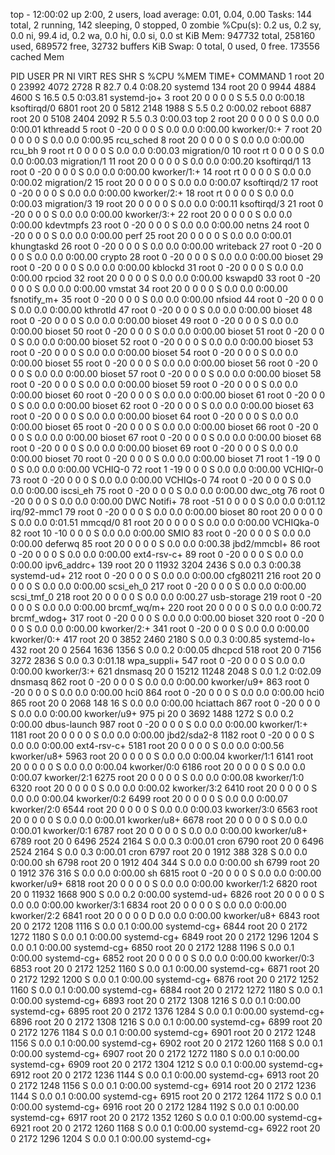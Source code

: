 top - 12:00:02 up  2:00,  2 users,  load average: 0.01, 0.04, 0.00
Tasks: 144 total,   2 running, 142 sleeping,   0 stopped,   0 zombie
%Cpu(s):  0.2 us,  0.2 sy,  0.0 ni, 99.4 id,  0.2 wa,  0.0 hi,  0.0 si,  0.0 st
KiB Mem:    947732 total,   258160 used,   689572 free,    32732 buffers
KiB Swap:        0 total,        0 used,        0 free.   173556 cached Mem

  PID USER      PR  NI    VIRT    RES    SHR S  %CPU %MEM     TIME+ COMMAND
    1 root      20   0   23992   4072   2728 R  82.7  0.4   0:08.20 systemd
  134 root      20   0    9944   4884   4600 S  16.5  0.5   0:03.81 systemd-jo+
    3 root      20   0       0      0      0 S   5.5  0.0   0:00.18 ksoftirqd/0
 6801 root      20   0    5812   2148   1988 S   5.5  0.2   0:00.02 reboot
 6887 root      20   0    5108   2404   2092 R   5.5  0.3   0:00.03 top
    2 root      20   0       0      0      0 S   0.0  0.0   0:00.01 kthreadd
    5 root       0 -20       0      0      0 S   0.0  0.0   0:00.00 kworker/0:+
    7 root      20   0       0      0      0 S   0.0  0.0   0:00.95 rcu_sched
    8 root      20   0       0      0      0 S   0.0  0.0   0:00.00 rcu_bh
    9 root      rt   0       0      0      0 S   0.0  0.0   0:00.03 migration/0
   10 root      rt   0       0      0      0 S   0.0  0.0   0:00.03 migration/1
   11 root      20   0       0      0      0 S   0.0  0.0   0:00.20 ksoftirqd/1
   13 root       0 -20       0      0      0 S   0.0  0.0   0:00.00 kworker/1:+
   14 root      rt   0       0      0      0 S   0.0  0.0   0:00.02 migration/2
   15 root      20   0       0      0      0 S   0.0  0.0   0:00.07 ksoftirqd/2
   17 root       0 -20       0      0      0 S   0.0  0.0   0:00.00 kworker/2:+
   18 root      rt   0       0      0      0 S   0.0  0.0   0:00.03 migration/3
   19 root      20   0       0      0      0 S   0.0  0.0   0:00.11 ksoftirqd/3
   21 root       0 -20       0      0      0 S   0.0  0.0   0:00.00 kworker/3:+
   22 root      20   0       0      0      0 S   0.0  0.0   0:00.00 kdevtmpfs
   23 root       0 -20       0      0      0 S   0.0  0.0   0:00.00 netns
   24 root       0 -20       0      0      0 S   0.0  0.0   0:00.00 perf
   25 root      20   0       0      0      0 S   0.0  0.0   0:00.01 khungtaskd
   26 root       0 -20       0      0      0 S   0.0  0.0   0:00.00 writeback
   27 root       0 -20       0      0      0 S   0.0  0.0   0:00.00 crypto
   28 root       0 -20       0      0      0 S   0.0  0.0   0:00.00 bioset
   29 root       0 -20       0      0      0 S   0.0  0.0   0:00.00 kblockd
   31 root       0 -20       0      0      0 S   0.0  0.0   0:00.00 rpciod
   32 root      20   0       0      0      0 S   0.0  0.0   0:00.00 kswapd0
   33 root       0 -20       0      0      0 S   0.0  0.0   0:00.00 vmstat
   34 root      20   0       0      0      0 S   0.0  0.0   0:00.00 fsnotify_m+
   35 root       0 -20       0      0      0 S   0.0  0.0   0:00.00 nfsiod
   44 root       0 -20       0      0      0 S   0.0  0.0   0:00.00 kthrotld
   47 root       0 -20       0      0      0 S   0.0  0.0   0:00.00 bioset
   48 root       0 -20       0      0      0 S   0.0  0.0   0:00.00 bioset
   49 root       0 -20       0      0      0 S   0.0  0.0   0:00.00 bioset
   50 root       0 -20       0      0      0 S   0.0  0.0   0:00.00 bioset
   51 root       0 -20       0      0      0 S   0.0  0.0   0:00.00 bioset
   52 root       0 -20       0      0      0 S   0.0  0.0   0:00.00 bioset
   53 root       0 -20       0      0      0 S   0.0  0.0   0:00.00 bioset
   54 root       0 -20       0      0      0 S   0.0  0.0   0:00.00 bioset
   55 root       0 -20       0      0      0 S   0.0  0.0   0:00.00 bioset
   56 root       0 -20       0      0      0 S   0.0  0.0   0:00.00 bioset
   57 root       0 -20       0      0      0 S   0.0  0.0   0:00.00 bioset
   58 root       0 -20       0      0      0 S   0.0  0.0   0:00.00 bioset
   59 root       0 -20       0      0      0 S   0.0  0.0   0:00.00 bioset
   60 root       0 -20       0      0      0 S   0.0  0.0   0:00.00 bioset
   61 root       0 -20       0      0      0 S   0.0  0.0   0:00.00 bioset
   62 root       0 -20       0      0      0 S   0.0  0.0   0:00.00 bioset
   63 root       0 -20       0      0      0 S   0.0  0.0   0:00.00 bioset
   64 root       0 -20       0      0      0 S   0.0  0.0   0:00.00 bioset
   65 root       0 -20       0      0      0 S   0.0  0.0   0:00.00 bioset
   66 root       0 -20       0      0      0 S   0.0  0.0   0:00.00 bioset
   67 root       0 -20       0      0      0 S   0.0  0.0   0:00.00 bioset
   68 root       0 -20       0      0      0 S   0.0  0.0   0:00.00 bioset
   69 root       0 -20       0      0      0 S   0.0  0.0   0:00.00 bioset
   70 root       0 -20       0      0      0 S   0.0  0.0   0:00.00 bioset
   71 root       1 -19       0      0      0 S   0.0  0.0   0:00.00 VCHIQ-0
   72 root       1 -19       0      0      0 S   0.0  0.0   0:00.00 VCHIQr-0
   73 root       0 -20       0      0      0 S   0.0  0.0   0:00.00 VCHIQs-0
   74 root       0 -20       0      0      0 S   0.0  0.0   0:00.00 iscsi_eh
   75 root       0 -20       0      0      0 S   0.0  0.0   0:00.00 dwc_otg
   76 root       0 -20       0      0      0 S   0.0  0.0   0:00.00 DWC Notifi+
   78 root     -51   0       0      0      0 S   0.0  0.0   0:01.12 irq/92-mmc1
   79 root       0 -20       0      0      0 S   0.0  0.0   0:00.00 bioset
   80 root      20   0       0      0      0 S   0.0  0.0   0:01.51 mmcqd/0
   81 root      20   0       0      0      0 S   0.0  0.0   0:00.00 VCHIQka-0
   82 root      10 -10       0      0      0 S   0.0  0.0   0:00.00 SMIO
   83 root       0 -20       0      0      0 S   0.0  0.0   0:00.00 deferwq
   85 root      20   0       0      0      0 S   0.0  0.0   0:00.38 jbd2/mmcbl+
   86 root       0 -20       0      0      0 S   0.0  0.0   0:00.00 ext4-rsv-c+
   89 root       0 -20       0      0      0 S   0.0  0.0   0:00.00 ipv6_addrc+
  139 root      20   0   11932   3204   2436 S   0.0  0.3   0:00.38 systemd-ud+
  212 root       0 -20       0      0      0 S   0.0  0.0   0:00.00 cfg80211
  216 root      20   0       0      0      0 S   0.0  0.0   0:00.00 scsi_eh_0
  217 root       0 -20       0      0      0 S   0.0  0.0   0:00.00 scsi_tmf_0
  218 root      20   0       0      0      0 S   0.0  0.0   0:00.27 usb-storage
  219 root       0 -20       0      0      0 S   0.0  0.0   0:00.00 brcmf_wq/m+
  220 root      20   0       0      0      0 S   0.0  0.0   0:00.72 brcmf_wdog+
  317 root       0 -20       0      0      0 S   0.0  0.0   0:00.00 bioset
  320 root       0 -20       0      0      0 S   0.0  0.0   0:00.00 kworker/2:+
  341 root       0 -20       0      0      0 S   0.0  0.0   0:00.00 kworker/0:+
  417 root      20   0    3852   2460   2180 S   0.0  0.3   0:00.85 systemd-lo+
  432 root      20   0    2564   1636   1356 S   0.0  0.2   0:00.05 dhcpcd
  518 root      20   0    7156   3272   2836 S   0.0  0.3   0:01.18 wpa_suppli+
  547 root       0 -20       0      0      0 S   0.0  0.0   0:00.00 kworker/3:+
  621 dnsmasq   20   0   15212  11248   2048 S   0.0  1.2   0:02.09 dnsmasq
  862 root       0 -20       0      0      0 S   0.0  0.0   0:00.00 kworker/u9+
  863 root       0 -20       0      0      0 S   0.0  0.0   0:00.00 hci0
  864 root       0 -20       0      0      0 S   0.0  0.0   0:00.00 hci0
  865 root      20   0    2068    148     16 S   0.0  0.0   0:00.00 hciattach
  867 root       0 -20       0      0      0 S   0.0  0.0   0:00.00 kworker/u9+
  975 pi        20   0    3692   1488   1272 S   0.0  0.2   0:00.00 dbus-launch
  987 root       0 -20       0      0      0 S   0.0  0.0   0:00.00 kworker/1:+
 1181 root      20   0       0      0      0 S   0.0  0.0   0:00.00 jbd2/sda2-8
 1182 root       0 -20       0      0      0 S   0.0  0.0   0:00.00 ext4-rsv-c+
 5181 root      20   0       0      0      0 S   0.0  0.0   0:00.56 kworker/u8+
 5963 root      20   0       0      0      0 S   0.0  0.0   0:00.04 kworker/1:1
 6141 root      20   0       0      0      0 S   0.0  0.0   0:00.04 kworker/0:0
 6186 root      20   0       0      0      0 S   0.0  0.0   0:00.07 kworker/2:1
 6275 root      20   0       0      0      0 S   0.0  0.0   0:00.08 kworker/1:0
 6320 root      20   0       0      0      0 S   0.0  0.0   0:00.02 kworker/3:2
 6410 root      20   0       0      0      0 S   0.0  0.0   0:00.04 kworker/0:2
 6499 root      20   0       0      0      0 S   0.0  0.0   0:00.07 kworker/2:0
 6544 root      20   0       0      0      0 S   0.0  0.0   0:00.03 kworker/3:0
 6563 root      20   0       0      0      0 S   0.0  0.0   0:00.01 kworker/u8+
 6678 root      20   0       0      0      0 S   0.0  0.0   0:00.01 kworker/0:1
 6787 root      20   0       0      0      0 S   0.0  0.0   0:00.00 kworker/u8+
 6789 root      20   0    6496   2524   2164 S   0.0  0.3   0:00.01 cron
 6790 root      20   0    6496   2524   2164 S   0.0  0.3   0:00.01 cron
 6797 root      20   0    1912    388    328 S   0.0  0.0   0:00.00 sh
 6798 root      20   0    1912    404    344 S   0.0  0.0   0:00.00 sh
 6799 root      20   0    1912    376    316 S   0.0  0.0   0:00.00 sh
 6815 root       0 -20       0      0      0 S   0.0  0.0   0:00.00 kworker/u9+
 6818 root      20   0       0      0      0 S   0.0  0.0   0:00.00 kworker/1:2
 6820 root      20   0   11932   1668    900 S   0.0  0.2   0:00.00 systemd-ud+
 6826 root      20   0       0      0      0 S   0.0  0.0   0:00.00 kworker/3:1
 6834 root      20   0       0      0      0 S   0.0  0.0   0:00.00 kworker/2:2
 6841 root      20   0       0      0      0 D   0.0  0.0   0:00.00 kworker/u8+
 6843 root      20   0    2172   1208   1116 S   0.0  0.1   0:00.00 systemd-cg+
 6844 root      20   0    2172   1272   1180 S   0.0  0.1   0:00.00 systemd-cg+
 6849 root      20   0    2172   1296   1204 S   0.0  0.1   0:00.00 systemd-cg+
 6850 root      20   0    2172   1288   1196 S   0.0  0.1   0:00.00 systemd-cg+
 6852 root      20   0       0      0      0 S   0.0  0.0   0:00.00 kworker/0:3
 6853 root      20   0    2172   1252   1160 S   0.0  0.1   0:00.00 systemd-cg+
 6871 root      20   0    2172   1292   1200 S   0.0  0.1   0:00.00 systemd-cg+
 6876 root      20   0    2172   1252   1160 S   0.0  0.1   0:00.00 systemd-cg+
 6884 root      20   0    2172   1272   1180 S   0.0  0.1   0:00.00 systemd-cg+
 6893 root      20   0    2172   1308   1216 S   0.0  0.1   0:00.00 systemd-cg+
 6895 root      20   0    2172   1376   1284 S   0.0  0.1   0:00.00 systemd-cg+
 6896 root      20   0    2172   1308   1216 S   0.0  0.1   0:00.00 systemd-cg+
 6899 root      20   0    2172   1276   1184 S   0.0  0.1   0:00.00 systemd-cg+
 6901 root      20   0    2172   1248   1156 S   0.0  0.1   0:00.00 systemd-cg+
 6902 root      20   0    2172   1260   1168 S   0.0  0.1   0:00.00 systemd-cg+
 6907 root      20   0    2172   1272   1180 S   0.0  0.1   0:00.00 systemd-cg+
 6909 root      20   0    2172   1304   1212 S   0.0  0.1   0:00.00 systemd-cg+
 6912 root      20   0    2172   1236   1144 S   0.0  0.1   0:00.00 systemd-cg+
 6913 root      20   0    2172   1248   1156 S   0.0  0.1   0:00.00 systemd-cg+
 6914 root      20   0    2172   1236   1144 S   0.0  0.1   0:00.00 systemd-cg+
 6915 root      20   0    2172   1264   1172 S   0.0  0.1   0:00.00 systemd-cg+
 6916 root      20   0    2172   1284   1192 S   0.0  0.1   0:00.00 systemd-cg+
 6917 root      20   0    2172   1352   1260 S   0.0  0.1   0:00.00 systemd-cg+
 6921 root      20   0    2172   1260   1168 S   0.0  0.1   0:00.00 systemd-cg+
 6922 root      20   0    2172   1296   1204 S   0.0  0.1   0:00.00 systemd-cg+

